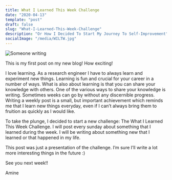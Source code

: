 ```yaml
---
title: What I Learned This Week Challenge
date: "2020-04-13"
template: "post"
draft: false
slug: "What-I-Learned-This-Week-Challenge"
description: "Or How I Decided To Start My Journey To Self-Improvement"
socialImage: "/media/WILTW.jpg"
---
```


![Someone writing](/media/WILTW.jpg")

This is my first post on my new blog! How exciting!

I love learning. As a research engineer I have to always learn and experiment new things.
Learning is fun and crucial for your career in a number of ways.
What is also about learning is that you can share your knowledge with others.
One of the various ways to share your knowledge is writing.
Sometimes weeks can go by without any discernible progress. Writing a weekly post is a small, but important achievement which reminds me that I learn new things everyday, even if I can’t always bring them to fruition as quickly as I would like.

To take the plunge, I decided to start a new challenge:
The What I Learned This Week Challenge. I will post every sunday about something that I learned during the week. I will be writing about something new that I learned or that happened in my life.

This post was just a presentation of the challenge. I’m sure I’ll write a lot more interesting things in the future :)

See you next week!!

Amine 

